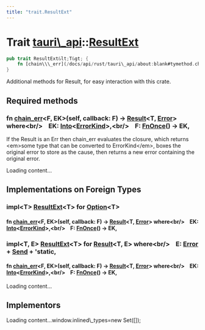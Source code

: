 ```yaml
---
title: "trait.ResultExt"
---
```


Trait [tauri\\\_api](/docs/api/rust/tauri\_api/index.html)::[ResultExt](/docs/api/rust/tauri\_api/)
===================================================================================================

```rust
pub trait ResultExt&lt;T&gt; {
    fn [chain\\\_err](/docs/api/rust/tauri\_api/about:blank#tymethod.chain\_err)&lt;F, EK&gt;(self, callback: F) -&gt; [Result](https://doc.rust-lang.org/nightly/core/result/enum.Result.html "enum core::result::Result")&lt;T, [Error](/docs/api/rust/tauri\_api/../tauri\_api/struct.Error.html "struct tauri\_api::Error")\&gt;&lt;br/&gt;    where&lt;br/&gt;        EK: [Into](https://doc.rust-lang.org/nightly/core/convert/trait.Into.html "trait core::convert::Into")&lt;[ErrorKind](/docs/api/rust/tauri\_api/../tauri\_api/enum.ErrorKind.html "enum tauri\_api::ErrorKind")\&gt;,&lt;br/&gt;        F: [FnOnce](https://doc.rust-lang.org/nightly/core/ops/function/trait.FnOnce.html "trait core::ops::function::FnOnce")() -&gt; EK;
}
```

Additional methods for <span>Result</span>, for easy interaction with this crate.

Required methods
----------------

### <span>fn [chain\_err](/docs/api/rust/tauri\_api/about:blank#tymethod.chain\_err)&lt;F, EK&gt;(self, callback: F) -&gt; [Result](https://doc.rust-lang.org/nightly/core/result/enum.Result.html "enum core::result::Result")&lt;T, [Error](/docs/api/rust/tauri\_api/../tauri\_api/struct.Error.html "struct tauri\_api::Error")&gt; where&lt;br/&gt;    EK: [Into](https://doc.rust-lang.org/nightly/core/convert/trait.Into.html "trait core::convert::Into")&lt;[ErrorKind](/docs/api/rust/tauri\_api/../tauri\_api/enum.ErrorKind.html "enum tauri\_api::ErrorKind")&gt;,&lt;br/&gt;    F: [FnOnce](https://doc.rust-lang.org/nightly/core/ops/function/trait.FnOnce.html "trait core::ops::function::FnOnce")() -&gt; EK,</span> 

If the <span>Result</span> is an <span>Err</span> then <span>chain\_err</span> evaluates the closure, which returns &lt;em&gt;some type that can be converted to <span>ErrorKind</span>&lt;/em&gt;, boxes the original error to store as the cause, then returns a new error containing the original error.

Loading content...

Implementations on Foreign Types
--------------------------------

### <span>impl&lt;T&gt; [ResultExt](/docs/api/rust/tauri\_api/../tauri\_api/trait.ResultExt.html "trait tauri\_api::ResultExt")&lt;T&gt; for [Option](https://doc.rust-lang.org/nightly/core/option/enum.Option.html "enum core::option::Option")&lt;T&gt;</span>

#### <span>fn [chain\_err](/docs/api/rust/tauri\_api/about:blank#method.chain\_err)&lt;F, EK&gt;(self, callback: F) -&gt; [Result](https://doc.rust-lang.org/nightly/core/result/enum.Result.html "enum core::result::Result")&lt;T, [Error](/docs/api/rust/tauri\_api/../tauri\_api/struct.Error.html "struct tauri\_api::Error")&gt; where&lt;br/&gt;    EK: [Into](https://doc.rust-lang.org/nightly/core/convert/trait.Into.html "trait core::convert::Into")&lt;[ErrorKind](/docs/api/rust/tauri\_api/../tauri\_api/enum.ErrorKind.html "enum tauri\_api::ErrorKind")&gt;,&lt;br/&gt;    F: [FnOnce](https://doc.rust-lang.org/nightly/core/ops/function/trait.FnOnce.html "trait core::ops::function::FnOnce")() -&gt; EK,</span> 

### <span>impl&lt;T, E&gt; [ResultExt](/docs/api/rust/tauri\_api/../tauri\_api/trait.ResultExt.html "trait tauri\_api::ResultExt")&lt;T&gt; for [Result](https://doc.rust-lang.org/nightly/core/result/enum.Result.html "enum core::result::Result")&lt;T, E&gt; where&lt;br/&gt;    E: [Error](https://doc.rust-lang.org/nightly/std/error/trait.Error.html "trait std::error::Error") + [Send](https://doc.rust-lang.org/nightly/core/marker/trait.Send.html "trait core::marker::Send") + 'static,</span> 

#### <span>fn [chain\_err](/docs/api/rust/tauri\_api/about:blank#method.chain\_err)&lt;F, EK&gt;(self, callback: F) -&gt; [Result](https://doc.rust-lang.org/nightly/core/result/enum.Result.html "enum core::result::Result")&lt;T, [Error](/docs/api/rust/tauri\_api/../tauri\_api/struct.Error.html "struct tauri\_api::Error")&gt; where&lt;br/&gt;    EK: [Into](https://doc.rust-lang.org/nightly/core/convert/trait.Into.html "trait core::convert::Into")&lt;[ErrorKind](/docs/api/rust/tauri\_api/../tauri\_api/enum.ErrorKind.html "enum tauri\_api::ErrorKind")&gt;,&lt;br/&gt;    F: [FnOnce](https://doc.rust-lang.org/nightly/core/ops/function/trait.FnOnce.html "trait core::ops::function::FnOnce")() -&gt; EK,</span> 

Loading content...

Implementors
------------

Loading content...window.inlined\\\_types=new Set(\[\]);
      